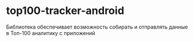 # top100-tracker-android
Библиотека обеспечивает возможность собирать и отправлять данные в Топ-100 аналитику с приложений
